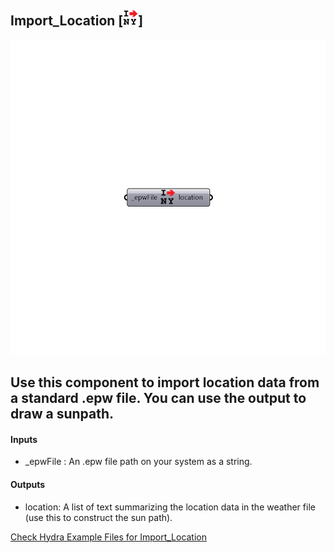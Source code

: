 ## Import_Location [![IMAGE](images/icons/Import_Location.png)]

![IMAGE](images/components/Import_Location.png)

Use this component to import location data from a standard .epw file.
 You can use the output to draw a sunpath.
 -
 

#### Inputs
* _epwFile <Required>: An .epw file path on your system as a string.

#### Outputs
* location: A list of text summarizing the location data in the weather file (use this to construct the sun path).


[Check Hydra Example Files for Import_Location](https://hydrashare.github.io/hydra/index.html?keywords=Import_Location)